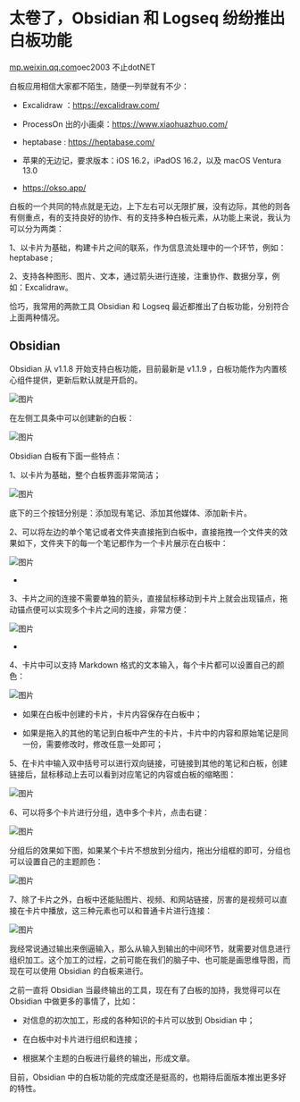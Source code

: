 # 太卷了，Obsidian 和 Logseq 纷纷推出白板功能

[mp.weixin.qq.com](https://mp.weixin.qq.com/s/RWmB0HxQnJkn7sY-U7kt3w)oec2003 不止dotNET

白板应用相信大家都不陌生，随便一列举就有不少：

*   Excalidraw ：https://excalidraw.com/
    
*   ProcessOn 出的小画桌：https://www.xiaohuazhuo.com/
    
*   heptabase : https://heptabase.com/
    
*   苹果的无边记，要求版本：iOS 16.2，iPadOS 16.2，以及 macOS Ventura 13.0
    
*   https://okso.app/
    

白板的一个共同的特点就是无边，上下左右可以无限扩展，没有边际，其他的则各有侧重点，有的支持良好的协作、有的支持多种白板元素，从功能上来说，我认为可以分为两类：

1、以卡片为基础，构建卡片之间的联系，作为信息流处理中的一个环节，例如：heptabase ;

2、支持各种图形、图片、文本，通过箭头进行连接，注重协作、数据分享，例如：Excalidraw。

恰巧，我常用的两款工具 Obsidian 和 Logseq 最近都推出了白板功能，分别符合上面两种情况。

## Obsidian

Obsidian 从 v1.1.8 开始支持白板功能，目前最新是 v1.1.9 ，白板功能作为内置核心组件提供，更新后默认就是开启的。

![图片](https://cubox.pro/c/filters:no_upscale()?valid=false&imageUrl=https%3A%2F%2Fmmbiz.qpic.cn%2Fmmbiz_png%2Feqcwh4cqlibE5vJpyTxTvoEibloTqIibyUTExjrWIdRV5dSQf9LM7EY2ZemFxZQHHqZbqIkWBiaalAyrKRXqDCo8Cg%2F640%3Fwx_fmt%3Dpng)

在左侧工具条中可以创建新的白板：

![图片](https://cubox.pro/c/filters:no_upscale()?valid=false&imageUrl=https%3A%2F%2Fmmbiz.qpic.cn%2Fmmbiz_png%2Feqcwh4cqlibE5vJpyTxTvoEibloTqIibyUTgspyEAXhjkbKnKsazqTatwTE9siciapqZVibwxBB7DicBF9Vibj4VaRKOrg%2F640%3Fwx_fmt%3Dpng)

Obsidian 白板有下面一些特点：

1、以卡片为基础，整个白板界面非常简洁；

![图片](https://cubox.pro/c/filters:no_upscale()?valid=false&imageUrl=https%3A%2F%2Fmmbiz.qpic.cn%2Fmmbiz_png%2Feqcwh4cqlibE5vJpyTxTvoEibloTqIibyUTawLlQVMXQ11ickQzxA08zoFEsL3XG5cabNa4PSqz2XMm9hyHrGoNRlg%2F640%3Fwx_fmt%3Dpng)

底下的三个按钮分别是：添加现有笔记、添加其他媒体、添加新卡片。

2、可以将左边的单个笔记或者文件夹直接拖到白板中，直接拖拽一个文件夹的效果如下，文件夹下的每一个笔记都作为一个卡片展示在白板中：

![图片](https://cubox.pro/c/filters:no_upscale()?valid=false&imageUrl=https%3A%2F%2Fmmbiz.qpic.cn%2Fmmbiz_png%2Feqcwh4cqlibE5vJpyTxTvoEibloTqIibyUT6dGI0QHQuEck9wcKfsCcp50IFlwVFQnRCxxU8jApDeMAItqSLymz7Q%2F640%3Fwx_fmt%3Dpng)

-

3、卡片之间的连接不需要单独的箭头，直接鼠标移动到卡片上就会出现锚点，拖动锚点便可以实现多个卡片之间的连接，非常方便：

![图片](https://cubox.pro/c/filters:no_upscale()?valid=false&imageUrl=https%3A%2F%2Fmmbiz.qpic.cn%2Fmmbiz_png%2Feqcwh4cqlibE5vJpyTxTvoEibloTqIibyUTwZGVQ2Fibtial9DZRtodATzLjf75wtE4xh2zWCPcbZSk28iaoyo0q3MuA%2F640%3Fwx_fmt%3Dpng)

-

4、卡片中可以支持 Markdown 格式的文本输入，每个卡片都可以设置自己的颜色：

![图片](https://cubox.pro/c/filters:no_upscale()?valid=false&imageUrl=https%3A%2F%2Fmmbiz.qpic.cn%2Fmmbiz_png%2Feqcwh4cqlibE5vJpyTxTvoEibloTqIibyUTRh3YZXOw9jCibY8T6WHg8BcrcQdjUAKjebXgYeR9zXPDPibPSMXuTR9A%2F640%3Fwx_fmt%3Dpng)

*   如果在白板中创建的卡片，卡片内容保存在白板中；
    
*   如果是拖入的其他的笔记到白板中产生的卡片，卡片中的内容和原始笔记是同一份，需要修改时，修改任意一处即可；
    

5、在卡片中输入双中括号可以进行双向链接，可链接到其他的笔记和白板，创建链接后，鼠标移动上去可以看到对应笔记的内容或白板的缩略图：

![图片](https://cubox.pro/c/filters:no_upscale()?valid=false&imageUrl=https%3A%2F%2Fmmbiz.qpic.cn%2Fmmbiz_png%2Feqcwh4cqlibE5vJpyTxTvoEibloTqIibyUTHIic74YGdQq2ay8xh7rzKXiaziccyoQLqXa3ytrAqib9Xicem7uHDtWwxag%2F640%3Fwx_fmt%3Dpng)

6、可以将多个卡片进行分组，选中多个卡片，点击右键：

![图片](https://cubox.pro/c/filters:no_upscale()?valid=false&imageUrl=https%3A%2F%2Fmmbiz.qpic.cn%2Fmmbiz_png%2Feqcwh4cqlibE5vJpyTxTvoEibloTqIibyUT4h7G8GCpEgmh12iaI6ZZDvxH61oibLX6ewv6dH5jPwiaacYPa9pib2OS4Q%2F640%3Fwx_fmt%3Dpng)

分组后的效果如下图，如果某个卡片不想放到分组内，拖出分组框的即可，分组也可以设置自己的主题颜色：

![图片](https://cubox.pro/c/filters:no_upscale()?valid=false&imageUrl=https%3A%2F%2Fmmbiz.qpic.cn%2Fmmbiz_png%2Feqcwh4cqlibE5vJpyTxTvoEibloTqIibyUTibuNGRarpJXdCYvicbnGwD0KaCYedKrB8025fLiaeRrWMsEMSSWwtdNvw%2F640%3Fwx_fmt%3Dpng)

7、除了卡片之外，白板中还能贴图片、视频、和网站链接，厉害的是视频可以直接在卡片中播放，这三种元素也可以和普通卡片进行连接：

![图片](https://cubox.pro/c/filters:no_upscale()?valid=false&imageUrl=https%3A%2F%2Fmmbiz.qpic.cn%2Fmmbiz_png%2Feqcwh4cqlibE5vJpyTxTvoEibloTqIibyUT8ibibYqU1icKvZzyx8fyicXl4IccicBbziavuw8Oleed1wpOHDRaTP1oS1jQ%2F640%3Fwx_fmt%3Dpng)

我经常说通过输出来倒逼输入，那么从输入到输出的中间环节，就需要对信息进行组织加工。这个加工的过程，之前可能在我们的脑子中、也可能是画思维导图，而现在可以使用 Obsidian 的白板来进行。

之前一直将 Obsidian 当最终输出的工具，现在有了白板的加持，我觉得可以在 Obsidian 中做更多的事情了，比如：

*   对信息的初次加工，形成的各种知识的卡片可以放到 Obsidian 中；
    
*   在白板中对卡片进行组织和连接；
    
*   根据某个主题的白板进行最终的输出，形成文章。
    

目前，Obsidian 中的白板功能的完成度还是挺高的，也期待后面版本推出更多好的特性。